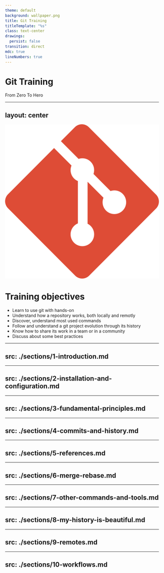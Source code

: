 ```yaml
---
theme: default
background: wallpaper.png
title: Git Training
titleTemplate: "%s"
class: text-center
drawings:
  persist: false
transition: direct
mdc: true
lineNumbers: true
---
```


# Git Training

<div class="text-size-xl">From Zero To Hero</div>

---
layout: center
---

<img absolute src="./public/git-logo.png" w-10 top-2 right-2/>
<SlideCurrentNo absolute bottom-0 right-2/>

# Training objectives

- Learn to use git with hands-on
- Understand how a repository works, both locally and remotly
- Discover, understand most used commands
- Follow and understand a git project evolution through its history
- Know how to share its work in a team or in a community
- Discuss about some best practices

---
src: ./sections/1-introduction.md
---

---
src: ./sections/2-installation-and-configuration.md
---

---
src: ./sections/3-fundamental-principles.md
---

---
src: ./sections/4-commits-and-history.md
---

---
src: ./sections/5-references.md
---

---
src: ./sections/6-merge-rebase.md
---

---
src: ./sections/7-other-commands-and-tools.md
---

---
src: ./sections/8-my-history-is-beautiful.md
---

---
src: ./sections/9-remotes.md
---

---
src: ./sections/10-workflows.md
---



